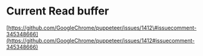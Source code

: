 # Current Read buffer

[https://github.com/GoogleChrome/puppeteer/issues/1412\#issuecomment-345348666](https://github.com/GoogleChrome/puppeteer/issues/1412#issuecomment-345348666)

